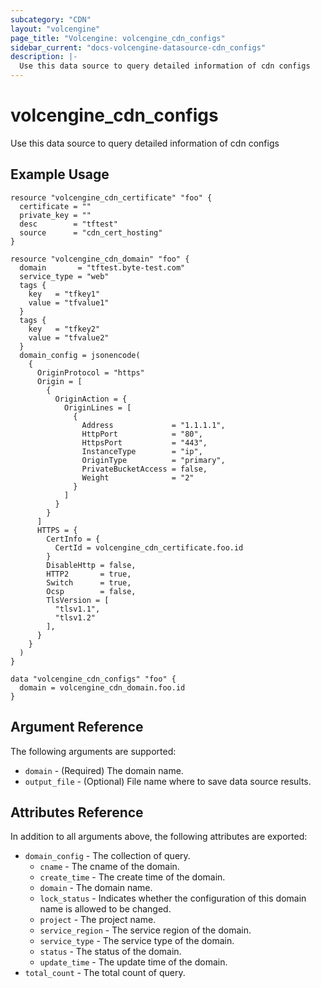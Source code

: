 ```yaml
---
subcategory: "CDN"
layout: "volcengine"
page_title: "Volcengine: volcengine_cdn_configs"
sidebar_current: "docs-volcengine-datasource-cdn_configs"
description: |-
  Use this data source to query detailed information of cdn configs
---
```

# volcengine_cdn_configs
Use this data source to query detailed information of cdn configs
## Example Usage
```hcl
resource "volcengine_cdn_certificate" "foo" {
  certificate = ""
  private_key = ""
  desc        = "tftest"
  source      = "cdn_cert_hosting"
}

resource "volcengine_cdn_domain" "foo" {
  domain       = "tftest.byte-test.com"
  service_type = "web"
  tags {
    key   = "tfkey1"
    value = "tfvalue1"
  }
  tags {
    key   = "tfkey2"
    value = "tfvalue2"
  }
  domain_config = jsonencode(
    {
      OriginProtocol = "https"
      Origin = [
        {
          OriginAction = {
            OriginLines = [
              {
                Address             = "1.1.1.1",
                HttpPort            = "80",
                HttpsPort           = "443",
                InstanceType        = "ip",
                OriginType          = "primary",
                PrivateBucketAccess = false,
                Weight              = "2"
              }
            ]
          }
        }
      ]
      HTTPS = {
        CertInfo = {
          CertId = volcengine_cdn_certificate.foo.id
        }
        DisableHttp = false,
        HTTP2       = true,
        Switch      = true,
        Ocsp        = false,
        TlsVersion = [
          "tlsv1.1",
          "tlsv1.2"
        ],
      }
    }
  )
}

data "volcengine_cdn_configs" "foo" {
  domain = volcengine_cdn_domain.foo.id
}
```
## Argument Reference
The following arguments are supported:
* `domain` - (Required) The domain name.
* `output_file` - (Optional) File name where to save data source results.

## Attributes Reference
In addition to all arguments above, the following attributes are exported:
* `domain_config` - The collection of query.
    * `cname` - The cname of the domain.
    * `create_time` - The create time of the domain.
    * `domain` - The domain name.
    * `lock_status` - Indicates whether the configuration of this domain name is allowed to be changed.
    * `project` - The project name.
    * `service_region` - The service region of the domain.
    * `service_type` - The service type of the domain.
    * `status` - The status of the domain.
    * `update_time` - The update time of the domain.
* `total_count` - The total count of query.


